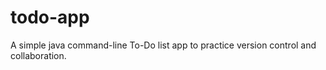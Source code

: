 # todo-app
A simple java command-line To-Do list app to practice version control and collaboration.
